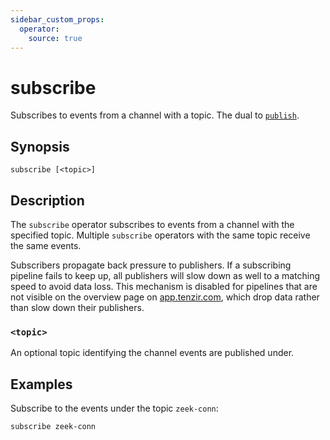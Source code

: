 ```yaml
---
sidebar_custom_props:
  operator:
    source: true
---
```


# subscribe

Subscribes to events from a channel with a topic. The dual to
[`publish`](publish.md).

## Synopsis

```
subscribe [<topic>]
```

## Description

The `subscribe` operator subscribes to events from a channel with the specified
topic. Multiple `subscribe` operators with the same topic receive the same
events.

Subscribers propagate back pressure to publishers. If a subscribing pipeline
fails to keep up, all publishers will slow down as well to a matching speed to
avoid data loss. This mechanism is disabled for pipelines that are not visible
on the overview page on [app.tenzir.com](https://app.tenzir.com), which drop
data rather than slow down their publishers.

### `<topic>`

An optional topic identifying the channel events are published under.

## Examples

Subscribe to the events under the topic `zeek-conn`:

```
subscribe zeek-conn
```
